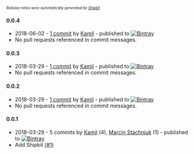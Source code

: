<sup><sup>*Release notes were automatically generated by [Shipkit](http://shipkit.org/)*</sup></sup>

#### 0.0.4
 - 2018-06-02 - [1 commit](https://github.com/eximius313/bir1-api/compare/v0.0.3...v0.0.4) by [Kamil](https://github.com/eximius313) - published to [![Bintray](https://img.shields.io/badge/Bintray-0.0.4-green.svg)](https://bintray.com/eximius313/bir1-api/maven/0.0.4)
 - No pull requests referenced in commit messages.

#### 0.0.3
 - 2018-03-29 - [1 commit](https://github.com/eximius313/bir1-api/compare/v0.0.2...v0.0.3) by [Kamil](https://github.com/eximius313) - published to [![Bintray](https://img.shields.io/badge/Bintray-0.0.3-green.svg)](https://bintray.com/eximius313/bir1-api/maven/0.0.3)
 - No pull requests referenced in commit messages.

#### 0.0.2
 - 2018-03-29 - [1 commit](https://github.com/eximius313/bir1-api/compare/v0.0.1...v0.0.2) by [Kamil](https://github.com/eximius313) - published to [![Bintray](https://img.shields.io/badge/Bintray-0.0.2-green.svg)](https://bintray.com/eximius313/bir1-api/maven/0.0.2)
 - No pull requests referenced in commit messages.

#### 0.0.1
 - 2018-03-29 - 5 commits by [Kamil](https://github.com/eximius313) (4), [Marcin Stachniuk](https://github.com/mstachniuk) (1) - published to [![Bintray](https://img.shields.io/badge/Bintray-0.0.1-green.svg)](https://bintray.com/eximius313/bir1-api/maven/0.0.1)
 - Add Shipkit [(#1)](https://github.com/eximius313/bir1-api/pull/1)

